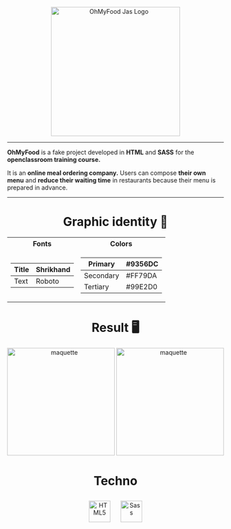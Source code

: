 <p align="center">
    <img height="300px" src="https://zupimages.net/up/22/26/1mml.png" alt="OhMyFood Jas Logo">
</p>
<hr>

**OhMyFood** is a fake project developed in **HTML** and **SASS** for the **openclassroom training course.**

It is an **online meal ordering company.** Users can compose **their own menu** and **reduce their waiting time** in restaurants because their menu is prepared in advance.

<hr>

<h1 align="center">Graphic identity 🎨</h1>
<table align="center">

<tr><th>Fonts</th><th>Colors</th></tr>
<tr><td>

| Title | Shrikhand |
| ----- | --------- |
| Text  | Roboto    |

</td><td>

| Primary   | #9356DC |
| --------- | ------- |
| Secondary | #FF79DA |
| Tertiary  | #99E2D0 |

</td></tr> </table>

<h1 align="center">Result 🖥️</h1>

<div align="center" float="left">
  <img src="https://zupimages.net/up/22/26/1haf.png" alt="maquette" height="250px">
    <img src="https://zupimages.net/up/22/26/4cx8.png" alt="maquette" height="250px">

</div>

<div align="center">  
    <h1>Techno</h1>
    <img style="margin: 10px" src="https://profilinator.rishav.dev/skills-assets/html5-original-wordmark.svg" alt="HTML5" height="50" />  
    <img style="margin: 10px" src="https://profilinator.rishav.dev/skills-assets/sass-original.svg" alt="Sass" height="50" />  
</div>
